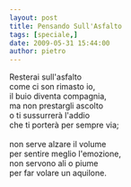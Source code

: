 ```yaml
---
layout: post
title: Pensando Sull'Asfalto
tags: [speciale,]
date: 2009-05-31 15:44:00
author: pietro
---
```

Resterai sull'asfalto<br/>come ci son rimasto io,<br/>il buio diventa compagnia,<br/>ma non prestargli ascolto<br/>o ti sussurrerà l'addio<br/>che ti porterà per sempre via;<br/><br/>non serve alzare il volume<br/>per sentire meglio l'emozione,<br/>non servono ali o piume<br/>per far volare un aquilone.

